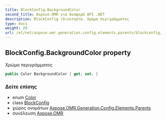 ```yaml
---
title: BlockConfig.BackgroundColor
second_title: Aspose.OMR για Αναφορά API .NET
description: BlockConfig ιδιοκτησία. Χρώμα περιγράμματος
type: docs
weight: 20
url: /el/net/aspose.omr.generation.config.elements.parents/blockconfig/backgroundcolor/
---
```

## BlockConfig.BackgroundColor property

Χρώμα περιγράμματος

```csharp
public Color BackgroundColor { get; set; }
```

### Δείτε επίσης

* enum [Color](../../../aspose.omr.generation/color/)
* class [BlockConfig](../)
* χώρος ονομάτων [Aspose.OMR.Generation.Config.Elements.Parents](../../blockconfig/)
* συνέλευση [Aspose.OMR](../../../)


